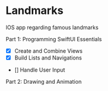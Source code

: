 # Landmarks
IOS app regarding famous landmarks

Part 1: Programming SwiftUI Essentials

- [x] Create and Combine Views
- [x] Build Lists and Navigations
- [] Handle User Input

Part 2: Drawing and Animation
